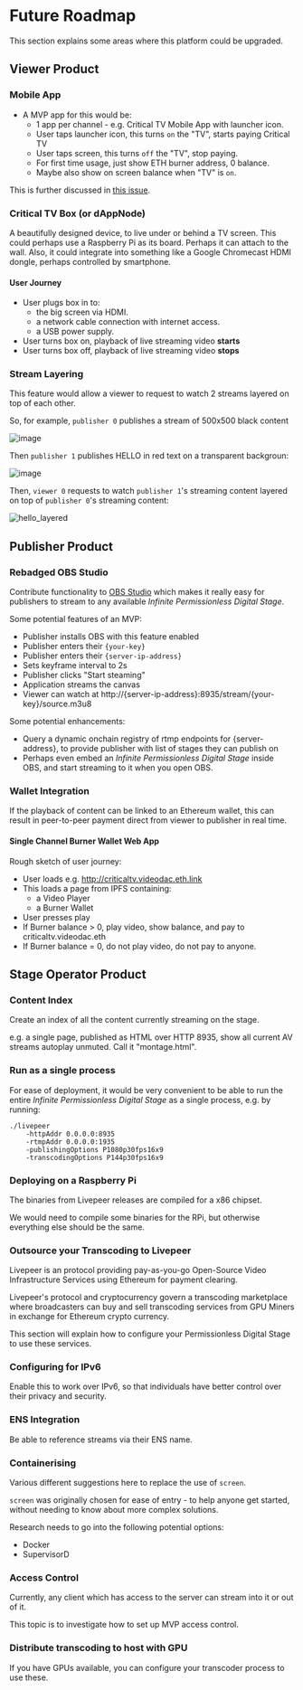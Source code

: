 # Future Roadmap

This section explains some areas where this platform could be upgraded.

## Viewer Product

### Mobile App

- A MVP app for this would be:
  - 1 app per channel - e.g. Critical TV Mobile App with launcher icon.
  - User taps launcher icon, this turns `on` the "TV", starts paying Critical TV
  - User taps screen, this turns `off` the "TV", stop paying.
  - For first time usage, just show ETH burner address, 0 balance.
  - Maybe also show on screen balance when "TV" is `on`.
  
This is further discussed in [this issue](https://github.com/criticaltv/infinite-permissionless-digital-stage/issues/2).

### Critical TV Box (or dAppNode)

A beautifully designed device, to live under or behind a TV screen. This could perhaps use a Raspberry Pi as its board. Perhaps it can attach to the wall. Also, it could integrate into something like a Google Chromecast HDMI dongle, perhaps controlled by smartphone.

#### User Journey

- User plugs box in to:
  - the big screen via HDMI.
  - a network cable connection with internet access.
  - a USB power supply.
- User turns box on, playback of live streaming video __starts__
- User turns box off, playback of live streaming video __stops__

### Stream Layering

This feature would allow a viewer to request to watch 2 streams layered on top of each other.

So, for example, `publisher 0` publishes a stream of 500x500 black content

![image](https://user-images.githubusercontent.com/59374467/71674822-98bded80-2d7c-11ea-9818-25970c4c5e81.png)

Then `publisher 1` publishes HELLO in red text on a transparent backgroun:

![image](https://user-images.githubusercontent.com/59374467/71674945-f6523a00-2d7c-11ea-991f-a871bae2736c.png)

Then, `viewer 0` requests to watch `publisher 1`'s streaming content layered on top of `publisher 0`'s streaming content:

![hello_layered](https://user-images.githubusercontent.com/59374467/71675146-74164580-2d7d-11ea-85b9-d5847ba85ed8.png)

## Publisher Product

### Rebadged OBS Studio

Contribute functionality to [OBS Studio](https://obsproject.com/) which makes it really easy for publishers to stream to any available _Infinite Permissionless Digital Stage_.

Some potential features of an MVP:

- Publisher installs OBS with this feature enabled
- Publisher enters their `{your-key}`
- Publisher enters their `{server-ip-address}`
- Sets keyframe interval to 2s
- Publisher clicks "Start steaming"
- Application streams the canvas 
- Viewer can watch at http://{server-ip-address}:8935/stream/{your-key}/source.m3u8

Some potential enhancements:

- Query a dynamic onchain registry of rtmp endpoints for {server-address}, to provide publisher with list of stages they can publish on
- Perhaps even embed an _Infinite Permissionless Digital Stage_ inside OBS, and start streaming to it when you open OBS.

### Wallet Integration

If the playback of content can be linked to an Ethereum wallet, this can result in peer-to-peer payment direct from viewer to publisher in real time.

#### Single Channel Burner Wallet Web App

Rough sketch of user journey:

- User loads e.g. http://criticaltv.videodac.eth.link
- This loads a page from IPFS containing:
  - a Video Player
  - a Burner Wallet
- User presses play
- If Burner balance > 0, play video, show balance, and pay to criticaltv.videodac.eth
- If Burner balance = 0, do not play video, do not pay to anyone.

## Stage Operator Product

### Content Index

Create an index of all the content currently streaming on the stage.

e.g. a single page, published as HTML over HTTP 8935, show all current AV streams autoplay unmuted. Call it "montage.html".

### Run as a single process

For ease of deployment, it would be very convenient to be able to run the entire _Infinite Permissionless Digital Stage_ as a single process, e.g. by running:

```
./livepeer
    -httpAddr 0.0.0.0:8935
    -rtmpAddr 0.0.0.0:1935
    -publishingOptions P1080p30fps16x9
    -transcodingOptions P144p30fps16x9 
```

### Deploying on a Raspberry Pi

The binaries from Livepeer releases are compiled for a x86 chipset.

We would need to compile some binaries for the RPi, but otherwise everything else should be the same.

### Outsource your Transcoding to Livepeer

Livepeer is an protocol providing pay-as-you-go Open-Source Video Infrastructure Services using Ethereum for payment clearing.

Livepeer's protocol and cryptocurrency govern a transcoding marketplace where broadcasters can buy and sell transcoding services from GPU Miners in exchange for Ethereum crypto currency.

This section will explain how to configure your Permissionless Digital Stage to use these services.

### Configuring for IPv6

Enable this to work over IPv6, so that individuals have better control over their privacy and security.

### ENS Integration

Be able to reference streams via their ENS name.

### Containerising

Various different suggestions here to replace the use of `screen`.

`screen` was originally chosen for ease of entry - to help anyone get started, without needing to know about more complex solutions.

Research needs to go into the following potential options:

- Docker
- SupervisorD

### Access Control

Currently, any client which has access to the server can stream into it or out of it.

This topic is to investigate how to set up MVP access control.

### Distribute transcoding to host with GPU

If you have GPUs available, you can configure your transcoder process to use these.
